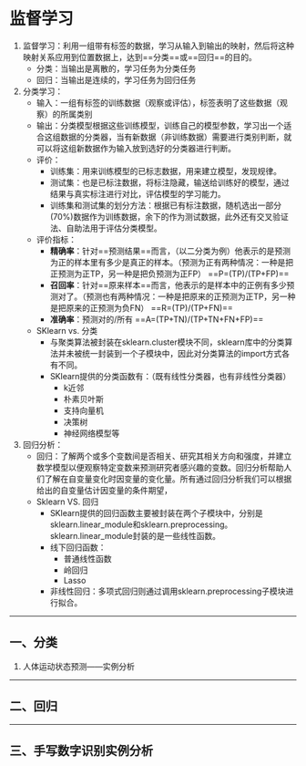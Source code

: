# 监督学习
1. 监督学习：利用一组带有标签的数据，学习从输入到输出的映射，然后将这种映射关系应用到位置数据上，达到==分类==或==回归==的目的。
    - 分类：当输出是离散的，学习任务为分类任务
    - 回归：当输出是连续的，学习任务为回归任务
2. 分类学习：
    - 输入：一组有标签的训练数据（观察或评估），标签表明了这些数据（观察）的所属类别
    - 输出：分类模型根据这些训练模型，训练自己的模型参数，学习出一个适合这组数据的分类器，当有新数据（非训练数据）需要进行类别判断，就可以将这组新数据作为输入放到选好的分类器进行判断。
    - 评价：
        - 训练集：用来训练模型的已标志数据，用来建立模型，发现规律。
        - 测试集：也是已标注数据，将标注隐藏，输送给训练好的模型，通过结果与真实标注进行对比，评估模型的学习能力。
        - 训练集和测试集的划分方法：根据已有标注数据，随机选出一部分(70%)数据作为训练数据，余下的作为测试数据，此外还有交叉验证法、自助法用于评估分类模型。
    - 评价指标：
        - **精确率**：针对==预测结果==而言，（以二分类为例）他表示的是预测为正的样本里有多少是真正的样本。（预测为正有两种情况：一种是把正预测为正TP，另一种是把负预测为正FP）
        ==P=(TP)/(TP+FP)==
        - **召回率**：针对==原来样本==而言，他表示的是样本中的正例有多少预测对了。（预测也有两种情况：一种是把原来的正预测为正TP，另一种是把原来的正预测为负FN）
        ==R=(TP)/(TP+FN)==
        - **准确率**：预测对的/所有
        ==A=(TP+TN)/(TP+TN+FN+FP)==
    - SKlearn vs. 分类
        - 与聚类算法被封装在sklearn.cluster模块不同，sklearn库中的分类算法并未被统一封装到一个子模块中，因此对分类算法的import方式各有不同。
        - SKlearn提供的分类函数有：（既有线性分类器，也有非线性分类器）
            - k近邻
            - 朴素贝叶斯
            - 支持向量机
            - 决策树
            - 神经网络模型等
3. 回归分析：
    - 回归：了解两个或多个变数间是否相关、研究其相关方向和强度，并建立数学模型以便观察特定变数来预测研究者感兴趣的变数。回归分析帮助人们了解在自变量变化时因变量的变化量。所有通过回归分析我们可以根据给出的自变量估计因变量的条件期望，
    - Sklearn VS. 回归
        - SKlearn提供的回归函数主要被封装在两个子模块中，分别是sklearn.linear_module和sklearn.preprocessing。sklearn.linear_module封装的是一些线性函数。
        - 线下回归函数：
            - 普通线性函数
            - 岭回归
            - Lasso
        - 非线性回归：多项式回归则通过调用sklearn.preprocessing子模块进行拟合。

---
## 一、分类
1. 人体运动状态预测——实例分析
---
## 二、回归
---
## 三、手写数字识别实例分析